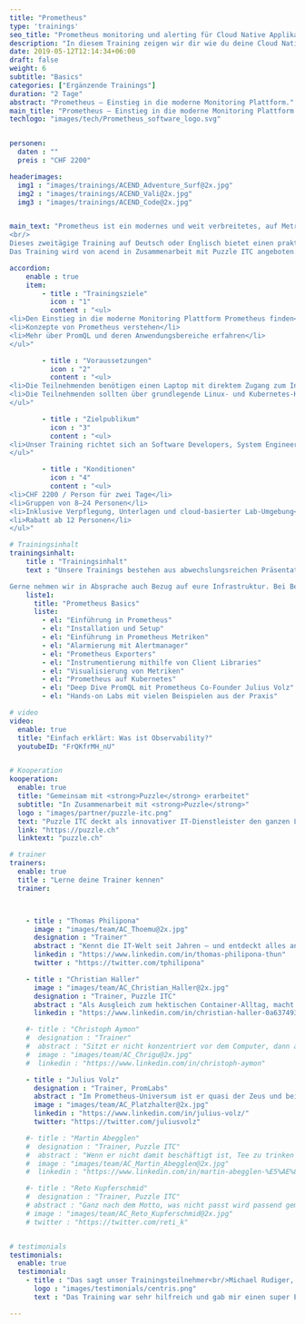 ```yaml
---
title: "Prometheus"
type: 'trainings'
seo_title: "Prometheus monitoring und alerting für Cloud Native Applikationen."
description: "In diesem Training zeigen wir dir wie du deine Cloud Native Applikationen mit hilfe von Prometheus monitoren kannst und die wesentlichen Alerts definierst."
date: 2019-05-12T12:14:34+06:00
draft: false
weight: 6
subtitle: "Basics"
categories: ["Ergänzende Trainings"]
duration: "2 Tage"
abstract: "Prometheus – Einstieg in die moderne Monitoring Plattform."
main_title: "Prometheus – Einstieg in die moderne Monitoring Plattform."
techlogo: "images/tech/Prometheus_software_logo.svg"


personen:
  daten : ""
  preis : "CHF 2200"

headerimages:
  img1 : "images/trainings/ACEND_Adventure_Surf@2x.jpg"
  img2 : "images/trainings/ACEND_Vali@2x.jpg"
  img3 : "images/trainings/ACEND_Code@2x.jpg"


main_text: "Prometheus ist ein modernes und weit verbreitetes, auf Metriken basiertes Monitoringsystem. Prometheus kommt oft im Zusammenhang mit dynamischen Plattformen im Container-Umfeld wie beispielsweise Kubernetes und OpenShift zum Einsatz, eignet sich jedoch auch für die Überwachung klassischer Umgebungen.
<br/>
Dieses zweitägige Training auf Deutsch oder Englisch bietet einen praktischen und klar verständlichen Einstieg in die Prometheus-Technologie.
Das Training wird von acend in Zusammenarbeit mit Puzzle ITC angeboten. Die Durchführung findet online oder vor Ort statt."

accordion:
    enable : true
    item:
        - title : "Trainingsziele"
          icon : "1"
          content : "<ul>
<li>Den Einstieg in die moderne Monitoring Plattform Prometheus finden</li>
<li>Konzepte von Prometheus verstehen</li>
<li>Mehr über PromQL und deren Anwendungsbereiche erfahren</li>
</ul>"

        - title : "Voraussetzungen"
          icon : "2"
          content : "<ul>
<li>Die Teilnehmenden benötigen einen Laptop mit direktem Zugang zum Internet</li>
<li>Die Teilnehmenden sollten über grundlegende Linux- und Kubernetes-Kenntnisse verfügen</li>
</ul>"

        - title : "Zielpublikum"
          icon : "3"
          content : "<ul>
<li>Unser Training richtet sich an Software Developers, System Engineers, Architects und alle, die Prometheus verstehen und für das Monitoring einsetzen möchten</li>
</ul>"

        - title : "Konditionen"
          icon : "4"
          content : "<ul>
<li>CHF 2200 / Person für zwei Tage</li>
<li>Gruppen von 8–24 Personen</li>
<li>Inklusive Verpflegung, Unterlagen und cloud-basierter Lab-Umgebung</li>
<li>Rabatt ab 12 Personen</li>
</ul>"

# Trainingsinhalt
trainingsinhalt:
    title : "Trainingsinhalt"
    text : "Unsere Trainings bestehen aus abwechslungsreichen Präsentationen und hands-on Labs, um deren Inhalt auf spannende Art und Weise zu übermitteln.

Gerne nehmen wir in Absprache auch Bezug auf eure Infrastruktur. Bei Bedarf für weitere Inhalte können wir auf euren Wunsch hin Anpassungen vornehmen."
    liste1:
      title: "Prometheus Basics"
      liste:
        - el: "Einführung in Prometheus"
        - el: "Installation und Setup"
        - el: "Einführung in Prometheus Metriken"
        - el: "Alarmierung mit Alertmanager"
        - el: "Prometheus Exporters"
        - el: "Instrumentierung mithilfe von Client Libraries"
        - el: "Visualisierung von Metriken"
        - el: "Prometheus auf Kubernetes"
        - el: "Deep Dive PromQL mit Prometheus Co-Founder Julius Volz"
        - el: "Hands-on Labs mit vielen Beispielen aus der Praxis"

# video
video:
  enable: true
  title: "Einfach erklärt: Was ist Observability?"
  youtubeID: "FrQKfrMH_nU"


# Kooperation
kooperation:
  enable: true
  title: "Gemeinsam mit <strong>Puzzle</strong> erarbeitet"
  subtitle: "In Zusammenarbeit mit <strong>Puzzle</strong>"
  logo : "images/partner/puzzle-itc.png"
  text: "Puzzle ITC deckt als innovativer IT-Dienstleister den ganzen Lebenszyklus von geschäftskritischen Anwendungen und Infrastrukturen ab. Dabei wird konsequent auf Open Source Technologien sowie modernste Methoden gesetzt. Verschiedene interdisziplinäre Teams arbeitet an Projekten in den Bereichen Beratung, Applikationen, Delivery, Infrastruktur und eigenen Open Source Lösungen."
  link: "https://puzzle.ch"
  linktext: "puzzle.ch"

# trainer
trainers:
  enable: true
  title : "Lerne deine Trainer kennen"
  trainer:



    - title : "Thomas Philipona"
      image : "images/team/AC_Thoemu@2x.jpg"
      designation : "Trainer"
      abstract : "Kennt die IT-Welt seit Jahren – und entdeckt alles andere auf seinem Drahtesel."
      linkedin : "https://www.linkedin.com/in/thomas-philipona-thun"
      twitter : "https://twitter.com/tphilipona"

    - title : "Christian Haller"
      image : "images/team/AC_Christian_Haller@2x.jpg"
      designation : "Trainer, Puzzle ITC"
      abstract : "Als Ausgleich zum hektischen Container-Alltag, macht er seine Sauerteigpizza von Hand. Und isst sie dann auch gleich selber."
      linkedin : "https://www.linkedin.com/in/christian-haller-0a637493"

    #- title : "Christoph Aymon"
    #  designation : "Trainer"
    #  abstract : "Sitzt er nicht konzentriert vor dem Computer, dann am ehesten in einem schnellen Auto – er dreht nur auf dem Nürburgring Extrarunden."
    #  image : "images/team/AC_Chrigu@2x.jpg"
    #  linkedin : "https://www.linkedin.com/in/christoph-aymon"

    - title : "Julius Volz"
      designation : "Trainer, PromLabs"
      abstract : "Im Prometheus-Universum ist er quasi der Zeus und bei uns übernimmt er als Special Guest einen Teil des Trainings."
      image : "images/team/AC_Platzhalter@2x.jpg"
      linkedin : "https://www.linkedin.com/in/julius-volz/"
      twitter: "https://twitter.com/juliusvolz"

    #- title : "Martin Abegglen"
    #  designation : "Trainer, Puzzle ITC"
    #  abstract : "Wenn er nicht damit beschäftigt ist, Tee zu trinken und die Wolken zu bestaunen, liebt er es, die Clouds mit Cloud Native Technologien zu beobachten und für Observability zu sorgen."
    #  image : "images/team/AC_Martin_Abegglen@2x.jpg"
    #  linkedin : "https://www.linkedin.com/in/martin-abegglen-%E5%AE%89%E9%A9%AC%E4%B8%81-171941150/"

    #- title : "Reto Kupferschmid"
    #  designation : "Trainer, Puzzle ITC"
    # abstract : "Ganz nach dem Motto, was nicht passt wird passend gemacht, löst er als Engineer alle Herausforderungen im Handumdrehen."
    # image : "images/team/AC_Reto_Kupferschmid@2x.jpg"
    # twitter : "https://twitter.com/reti_k"


# testimonials
testimonials:
  enable: true
  testimonial:
    - title : "Das sagt unser Trainingsteilnehmer<br/>Michael Rudiger, Solothurn"
      logo : "images/testimonials/centris.png"
      text : "Das Training war sehr hilfreich und gab mir einen super Einblick in die Welt von Prometheus. Dank den hands-on Labs konnte ich mein Wissen gleich anwenden. Die Trainer waren sehr kompetent und hilfsbereit, die Workshops technisch toll umgesetzt."

---
```

